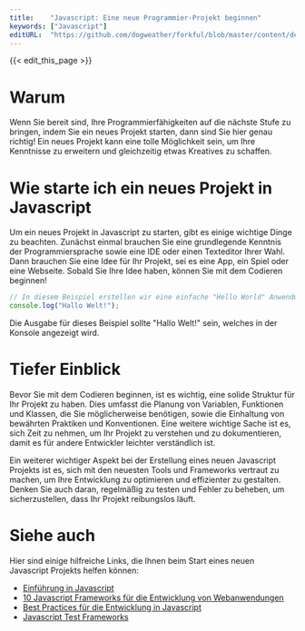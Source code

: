 ```yaml
---
title:    "Javascript: Eine neue Programmier-Projekt beginnen"
keywords: ["Javascript"]
editURL:  "https://github.com/dogweather/forkful/blob/master/content/de/javascript/starting-a-new-project.md"
---
```


{{< edit_this_page >}}

# Warum

Wenn Sie bereit sind, Ihre Programmierfähigkeiten auf die nächste Stufe zu bringen, indem Sie ein neues Projekt starten, dann sind Sie hier genau richtig! Ein neues Projekt kann eine tolle Möglichkeit sein, um Ihre Kenntnisse zu erweitern und gleichzeitig etwas Kreatives zu schaffen.

# Wie starte ich ein neues Projekt in Javascript

Um ein neues Projekt in Javascript zu starten, gibt es einige wichtige Dinge zu beachten. Zunächst einmal brauchen Sie eine grundlegende Kenntnis der Programmiersprache sowie eine IDE oder einen Texteditor Ihrer Wahl. Dann brauchen Sie eine Idee für Ihr Projekt, sei es eine App, ein Spiel oder eine Webseite. Sobald Sie Ihre Idee haben, können Sie mit dem Codieren beginnen!

```Javascript
// In diesem Beispiel erstellen wir eine einfache "Hello World" Anwendung
console.log("Hallo Welt!"); 
```
Die Ausgabe für dieses Beispiel sollte "Hallo Welt!" sein, welches in der Konsole angezeigt wird.

# Tiefer Einblick

Bevor Sie mit dem Codieren beginnen, ist es wichtig, eine solide Struktur für Ihr Projekt zu haben. Dies umfasst die Planung von Variablen, Funktionen und Klassen, die Sie möglicherweise benötigen, sowie die Einhaltung von bewährten Praktiken und Konventionen. Eine weitere wichtige Sache ist es, sich Zeit zu nehmen, um Ihr Projekt zu verstehen und zu dokumentieren, damit es für andere Entwickler leichter verständlich ist.

Ein weiterer wichtiger Aspekt bei der Erstellung eines neuen Javascript Projekts ist es, sich mit den neuesten Tools und Frameworks vertraut zu machen, um Ihre Entwicklung zu optimieren und effizienter zu gestalten. Denken Sie auch daran, regelmäßig zu testen und Fehler zu beheben, um sicherzustellen, dass Ihr Projekt reibungslos läuft.

# Siehe auch

Hier sind einige hilfreiche Links, die Ihnen beim Start eines neuen Javascript Projekts helfen können:

- [Einführung in Javascript](https://developer.mozilla.org/de/docs/Learn/JavaScript/First_steps)
- [10 Javascript Frameworks für die Entwicklung von Webanwendungen](https://www.codingame.com/blog/top-javascript-frameworks-for-web-development/)
- [Best Practices für die Entwicklung in Javascript](https://github.com/ryanmcdermott/clean-code-javascript)
- [Javascript Test Frameworks](https://blog.bitsrc.io/the-top-6-javascript-testing-frameworks-in-2019-c41aea843831)